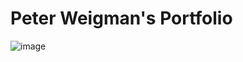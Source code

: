 # Peter Weigman's Portfolio
![image](https://user-images.githubusercontent.com/78565748/129656066-3870d866-2fe4-4c41-ad3e-03d32033444c.png)
